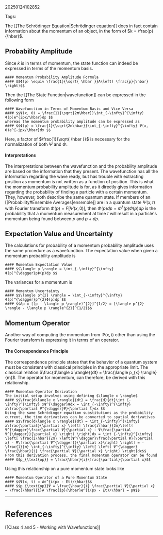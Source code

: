 20250124102852

Tags:

The [[The Schrödinger Equation|Schrödinger equation]] does in fact contain information about the momentum of an object, in the form of $k = \frac{p}{\hbar}$. 

## Probability Amplitude
Since $k$ is in terms of momentum, the state function can indeed be expressed in terms of the momentum basis. 
```ad-formula
#### Momentum Probability Amplitude Formula
#### $$Φ(p) \equiv \frac{1}{\sqrt{ \hbar }}A\left( \frac{p}{\hbar} \right)$$
```

Then the [[The State Function|wavefunction]] can be expressed in the following form
```ad-formula
#### Wavefunction in Terms of Momentum Basis and Vice Versa
#### $$Ψ(x, 0) = \frac{1}{\sqrt{2π\hbar}}\int_{-\infty}^{\infty}Φ(p)e^{ipx/\hbar}dp $$
whereas the momentum probability amplitude can be expressed as
#### $$Φ(p) = \frac{1}{\sqrt{2π\hbar}}\int_{-\infty}^{\infty} Ψ(x, 0)e^{-ipx/\hbar}dx $$
```

Here, a factor of $\frac{1}{\sqrt{ \hbar }}$ is necessary for the normalization of both $Ψ$ and $Φ$.
#### Interpretations
The interpretations between the wavefunction and the probability amplitude are based on the information that they present. The wavefunction has all the information regarding the wave ready, but has trouble with extracting position as momentum is not written as a function of position. This is what the momentum probability amplitude is for, as it directly gives information regarding the probability of finding a particle with a certain momentum. They, however, both describe the same quantum state. If members of an [[Probability#Ensemble Averages|ensemble]] are in a quantum state $Ψ(x, t)$ with Fourier transform $Φ(p) = F[Ψ(x, 0)]$, then $Φ(p)dp = Φ^{\dagger}(p)Φ(p)dp$ is the probability that a momentum measurement at time $t$ will result in a particle's momentum being found between $p$ and $p + dp$. 

## Expectation Value and Uncertainty
The calculations for probability of a momentum probability amplitude uses the same procedure as a wavefunction. The expectation value when given a momentum probability amplitude is 
```ad-formula
#### Momentum Expectation Value
#### $$\langle p \rangle = \int_{-\infty}^{\infty} Φ(p)^{\dagger}pΦ(p)dp $$
```

The variances for a momentum is 
```ad-formula
#### Momentum Uncertainty
#### $$\langle p^{2} \rangle = \int_{-\infty}^{\infty} Φ(p)^{\dagger}p^{2}Φ(p)dp $$
#### $$Δp = [(p - \langle p \rangle)^{2}]^{1/2} = [\langle p^{2} \rangle - \langle p \rangle^{2}]^{1/2}$$
```

## Momentum Operator
Another way of computing the momentum from $Ψ(x, t)$ other than using the Fourier transform is expressing it in terms of an operator. 
#### The Correspondence Principle
The correspondence principle states that the behavior of a quantum system must be consistent with classical principles in the appropriate limit. The classical relation $\frac{d\langle x \rangle}{dt} = \frac{\langle p_{x} \rangle}{m}$. The operator for momentum, can therefore, be derived with this relationship.
```ad-formula
#### Momentum Operator Derivation
The initial setup involves using defining $\langle x \rangle$
#### $$\frac{d\langle x \rangle}{dt} = \frac{d}{dt}\int_{-\infty}^{\infty} xΨ^{\dagger}Ψdx = \int_{-\infty}^{\infty} x\frac{\partial Ψ^{\dagger}Ψ}{\partial t}dx $$
Using the same Schrödinger equation substitutions as the probability current, the time derivatives can be converted to spatial derivatives
#### $$\frac{d\langle x \rangle}{dt} = \int_{-\infty}^{\infty} x\frac{\partial}{\partial x} \left[ \frac{i\hbar}{2m}\left( Ψ^{\dagger}\frac{\partial Ψ}{\partial x} - Ψ\frac{\partial Ψ^{\dagger}}{\partial x} \right) \right]dx = \int_{-\infty}^{\infty} \left[ \frac{i\hbar}{2m} \left(Ψ^{\dagger}\frac{\partial Ψ}{\partial x} - Ψ\frac{\partial Ψ^{\dagger}}{\partial x}\right) \right] = -\frac{1}{m} \int_{-\infty}^{\infty} \left[ \left( Ψ^{\dagger} \frac{\hbar}{i} \frac{\partial Ψ}{\partial x} \right) \right]dx$$
From this derivation process, the final momentum operator can be found
#### $$p_{\text{op}} = \frac{\hbar}{i}\frac{\partial}{\partial x}$$
```

Using this relationship on a pure momentum state looks like
```ad-example
#### Momentum Operator of a Pure Momentum State
#### $$Ψ(x, t) = Ae^{i(px - Et)/\hbar}$$
#### $$p_{\text{op}}Ψ = \frac{\hbar}{i} \frac{\partial Ψ}{\partial x} = \frac{\hbar}{i}A \frac{ip}{\hbar}e^{i(px - Et)/\hbar} = pΨ$$
```

___
# References
[[Class 4 and 5 - Working with Wavefunctions]]
